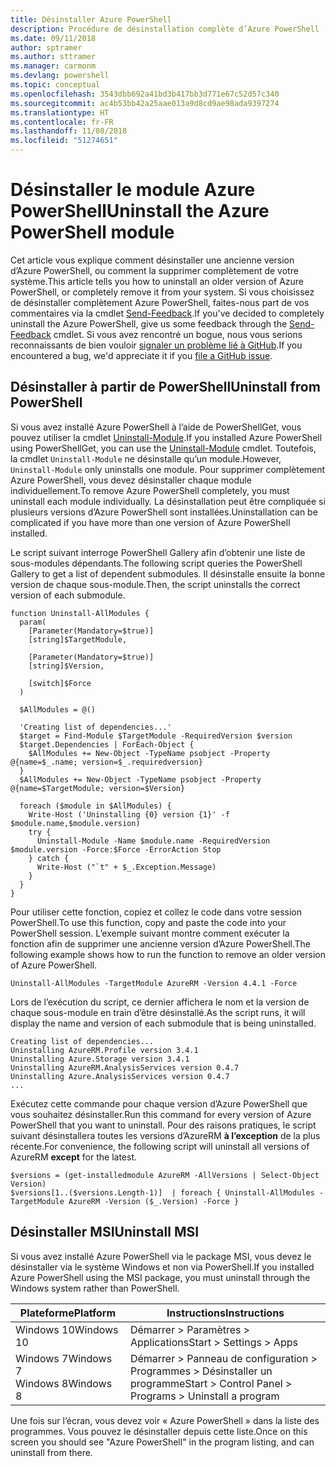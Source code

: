 ```yaml
---
title: Désinstaller Azure PowerShell
description: Procédure de désinstallation complète d’Azure PowerShell
ms.date: 09/11/2018
author: sptramer
ms.author: sttramer
ms.manager: carmonm
ms.devlang: powershell
ms.topic: conceptual
ms.openlocfilehash: 3543dbb692a41bd3b417bb3d771e67c52d57c340
ms.sourcegitcommit: ac4b53bb42a25aae013a9d8cd9ae98ada9397274
ms.translationtype: HT
ms.contentlocale: fr-FR
ms.lasthandoff: 11/08/2018
ms.locfileid: "51274651"
---
```

# <a name="uninstall-the-azure-powershell-module"></a><span data-ttu-id="93a71-103">Désinstaller le module Azure PowerShell</span><span class="sxs-lookup"><span data-stu-id="93a71-103">Uninstall the Azure PowerShell module</span></span>

<span data-ttu-id="93a71-104">Cet article vous explique comment désinstaller une ancienne version d’Azure PowerShell, ou comment la supprimer complètement de votre système.</span><span class="sxs-lookup"><span data-stu-id="93a71-104">This article tells you how to uninstall an older version of Azure PowerShell, or completely remove it from your system.</span></span> <span data-ttu-id="93a71-105">Si vous choisissez de désinstaller complètement Azure PowerShell, faites-nous part de vos commentaires via la cmdlet [Send-Feedback](/powershell/module/azurerm.profile/send-feedback).</span><span class="sxs-lookup"><span data-stu-id="93a71-105">If you've decided to completely uninstall the Azure PowerShell, give us some feedback through the [Send-Feedback](/powershell/module/azurerm.profile/send-feedback) cmdlet.</span></span>
<span data-ttu-id="93a71-106">Si vous avez rencontré un bogue, nous vous serions reconnaissants de bien vouloir [signaler un problème lié à GitHub](https://github.com/azure/azure-powershell/issues).</span><span class="sxs-lookup"><span data-stu-id="93a71-106">If you encountered a bug, we'd appreciate it if you [file a GitHub issue](https://github.com/azure/azure-powershell/issues).</span></span>

## <a name="uninstall-from-powershell"></a><span data-ttu-id="93a71-107">Désinstaller à partir de PowerShell</span><span class="sxs-lookup"><span data-stu-id="93a71-107">Uninstall from PowerShell</span></span>

<span data-ttu-id="93a71-108">Si vous avez installé Azure PowerShell à l’aide de PowerShellGet, vous pouvez utiliser la cmdlet [Uninstall-Module](/powershell/module/powershellget/uninstall-module).</span><span class="sxs-lookup"><span data-stu-id="93a71-108">If you installed Azure PowerShell using PowerShellGet, you can use the [Uninstall-Module](/powershell/module/powershellget/uninstall-module) cmdlet.</span></span> <span data-ttu-id="93a71-109">Toutefois, la cmdlet `Uninstall-Module` ne désinstalle qu’un module.</span><span class="sxs-lookup"><span data-stu-id="93a71-109">However, `Uninstall-Module` only uninstalls one module.</span></span> <span data-ttu-id="93a71-110">Pour supprimer complètement Azure PowerShell, vous devez désinstaller chaque module individuellement.</span><span class="sxs-lookup"><span data-stu-id="93a71-110">To remove Azure PowerShell completely, you must uninstall each module individually.</span></span> <span data-ttu-id="93a71-111">La désinstallation peut être compliquée si plusieurs versions d’Azure PowerShell sont installées.</span><span class="sxs-lookup"><span data-stu-id="93a71-111">Uninstallation can be complicated if you have more than one version of Azure PowerShell installed.</span></span>

<span data-ttu-id="93a71-112">Le script suivant interroge PowerShell Gallery afin d’obtenir une liste de sous-modules dépendants.</span><span class="sxs-lookup"><span data-stu-id="93a71-112">The following script queries the PowerShell Gallery to get a list of dependent submodules.</span></span> <span data-ttu-id="93a71-113">Il désinstalle ensuite la bonne version de chaque sous-module.</span><span class="sxs-lookup"><span data-stu-id="93a71-113">Then, the script uninstalls the correct version of each submodule.</span></span>

```powershell-interactive
function Uninstall-AllModules {
  param(
    [Parameter(Mandatory=$true)]
    [string]$TargetModule,

    [Parameter(Mandatory=$true)]
    [string]$Version,

    [switch]$Force
  )

  $AllModules = @()

  'Creating list of dependencies...'
  $target = Find-Module $TargetModule -RequiredVersion $version
  $target.Dependencies | ForEach-Object {
    $AllModules += New-Object -TypeName psobject -Property @{name=$_.name; version=$_.requiredversion}
  }
  $AllModules += New-Object -TypeName psobject -Property @{name=$TargetModule; version=$Version}

  foreach ($module in $AllModules) {
    Write-Host ('Uninstalling {0} version {1}' -f $module.name,$module.version)
    try {
      Uninstall-Module -Name $module.name -RequiredVersion $module.version -Force:$Force -ErrorAction Stop
    } catch {
      Write-Host ("`t" + $_.Exception.Message)
    }
  }
}
```

<span data-ttu-id="93a71-114">Pour utiliser cette fonction, copiez et collez le code dans votre session PowerShell.</span><span class="sxs-lookup"><span data-stu-id="93a71-114">To use this function, copy and paste the code into your PowerShell session.</span></span> <span data-ttu-id="93a71-115">L’exemple suivant montre comment exécuter la fonction afin de supprimer une ancienne version d’Azure PowerShell.</span><span class="sxs-lookup"><span data-stu-id="93a71-115">The following example shows how to run the function to remove an older version of Azure PowerShell.</span></span>

```powershell-interactive
Uninstall-AllModules -TargetModule AzureRM -Version 4.4.1 -Force
```

<span data-ttu-id="93a71-116">Lors de l’exécution du script, ce dernier affichera le nom et la version de chaque sous-module en train d’être désinstallé.</span><span class="sxs-lookup"><span data-stu-id="93a71-116">As the script runs, it will display the name and version of each submodule that is being uninstalled.</span></span>

```output
Creating list of dependencies...
Uninstalling AzureRM.Profile version 3.4.1
Uninstalling Azure.Storage version 3.4.1
Uninstalling AzureRM.AnalysisServices version 0.4.7
Uninstalling Azure.AnalysisServices version 0.4.7
...
```

<span data-ttu-id="93a71-117">Exécutez cette commande pour chaque version d’Azure PowerShell que vous souhaitez désinstaller.</span><span class="sxs-lookup"><span data-stu-id="93a71-117">Run this command for every version of Azure PowerShell that you want to uninstall.</span></span> <span data-ttu-id="93a71-118">Pour des raisons pratiques, le script suivant désinstallera toutes les versions d’AzureRM __à l’exception__ de la plus récente.</span><span class="sxs-lookup"><span data-stu-id="93a71-118">For convenience, the following script will uninstall all versions of AzureRM __except__ for the latest.</span></span>

```powershell-interactive
$versions = (get-installedmodule AzureRM -AllVersions | Select-Object Version)
$versions[1..($versions.Length-1)]  | foreach { Uninstall-AllModules -TargetModule AzureRM -Version ($_.Version) -Force }
```

## <a name="uninstall-msi"></a><span data-ttu-id="93a71-119">Désinstaller MSI</span><span class="sxs-lookup"><span data-stu-id="93a71-119">Uninstall MSI</span></span>

<span data-ttu-id="93a71-120">Si vous avez installé Azure PowerShell via le package MSI, vous devez le désinstaller via le système Windows et non via PowerShell.</span><span class="sxs-lookup"><span data-stu-id="93a71-120">If you installed Azure PowerShell using the MSI package, you must uninstall through the Windows system rather than PowerShell.</span></span>

| <span data-ttu-id="93a71-121">Plateforme</span><span class="sxs-lookup"><span data-stu-id="93a71-121">Platform</span></span> | <span data-ttu-id="93a71-122">Instructions</span><span class="sxs-lookup"><span data-stu-id="93a71-122">Instructions</span></span> |
|----------|--------------|
| <span data-ttu-id="93a71-123">Windows 10</span><span class="sxs-lookup"><span data-stu-id="93a71-123">Windows 10</span></span> | <span data-ttu-id="93a71-124">Démarrer > Paramètres > Applications</span><span class="sxs-lookup"><span data-stu-id="93a71-124">Start > Settings > Apps</span></span> |
| <span data-ttu-id="93a71-125">Windows 7</span><span class="sxs-lookup"><span data-stu-id="93a71-125">Windows 7</span></span> </br><span data-ttu-id="93a71-126">Windows 8</span><span class="sxs-lookup"><span data-stu-id="93a71-126">Windows 8</span></span> | <span data-ttu-id="93a71-127">Démarrer > Panneau de configuration > Programmes > Désinstaller un programme</span><span class="sxs-lookup"><span data-stu-id="93a71-127">Start > Control Panel > Programs > Uninstall a program</span></span> |

<span data-ttu-id="93a71-128">Une fois sur l’écran, vous devez voir « Azure PowerShell » dans la liste des programmes. Vous pouvez le désinstaller depuis cette liste.</span><span class="sxs-lookup"><span data-stu-id="93a71-128">Once on this screen you should see "Azure PowerShell" in the program listing, and can uninstall from there.</span></span>